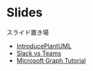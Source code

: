 # Slides
スライド置き場

* [IntroducePlantUML](http://geroshabu.github.io/Slides/IntroducePlantUML/reveal.js-3.3.0)
* [Slack vs Teams](http://geroshabu.github.io/Slides/SlackVsTeams)
* [Microsoft Graph Tutorial](https://geroshabu.github.io/Slides/MicrosoftGraphTutorial/)
